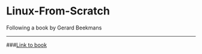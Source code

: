 # Linux-From-Scratch
Following a book by Gerard Beekmans

---
###[Link to book](https://www.linuxfromscratch.org/lfs/downloads/10.0-rc1/LFS-BOOK-10.0-rc1-NOCHUNKS.html#pre-foreword)
